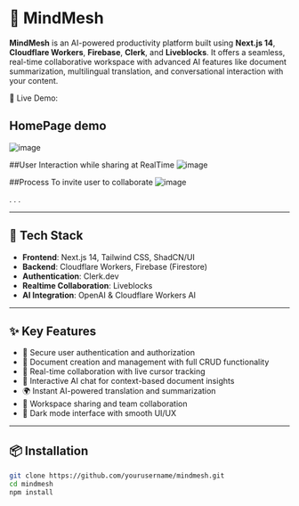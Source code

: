 # 🧠 MindMesh

**MindMesh** is an AI-powered productivity platform built using **Next.js 14**, **Cloudflare Workers**, **Firebase**, **Clerk**, and **Liveblocks**. It offers a seamless, real-time collaborative workspace with advanced AI features like document summarization, multilingual translation, and conversational interaction with your content.

🚀 Live Demo: 

## HomePage demo
![image](https://github.com/user-attachments/assets/35c28d01-4439-4dea-b728-dda4cdb3451f)

##User Interaction while sharing at RealTime
![image](https://github.com/user-attachments/assets/f41ac539-f28a-45da-a9dc-af04d63d51f6)

##Process To invite user to collaborate
![image](https://github.com/user-attachments/assets/b7cc842e-b6aa-42bb-8aed-c705456060cc)


.
.
.

---

## 🔧 Tech Stack

- **Frontend**: Next.js 14, Tailwind CSS, ShadCN/UI
- **Backend**: Cloudflare Workers, Firebase (Firestore)
- **Authentication**: Clerk.dev
- **Realtime Collaboration**: Liveblocks
- **AI Integration**: OpenAI & Cloudflare Workers AI

---

## ✨ Key Features

- 🔐 Secure user authentication and authorization
- 📄 Document creation and management with full CRUD functionality
- 🤝 Real-time collaboration with live cursor tracking
- 💬 Interactive AI chat for context-based document insights
- 🌍 Instant AI-powered translation and summarization
- 👥 Workspace sharing and team collaboration
- 🌙 Dark mode interface with smooth UI/UX

---

## 📦 Installation

```bash
git clone https://github.com/yourusername/mindmesh.git
cd mindmesh
npm install
